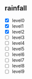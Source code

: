 ## rainfall

* [x] level0
* [x] level1
* [x] level2
* [ ] level3
* [ ] level4
* [ ] level5
* [ ] level6
* [ ] level7
* [ ] level8
* [ ] level9
